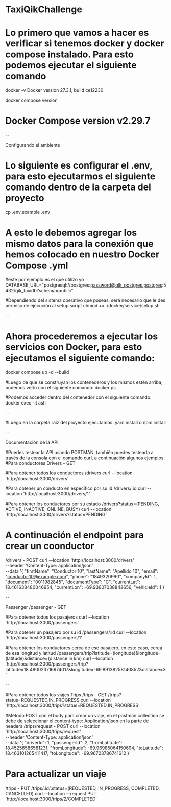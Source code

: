 # TaxiQikChallenge

# Lo primero que vamos a hacer es verificar si tenemos docker y docker compose instalado. Para esto podemos ejecutar el siguiente comando
docker -v
Docker version 27.3.1, build ce12230

docker compose version
# Docker Compose version v2.29.7

--

Configurando el ambiente
# Lo siguiente es configurar el .env, para esto ejecutarmos el siguiente comando dentro de la carpeta del proyecto
cp .env.example .env

# A esto le debemos agregar los mismo datos para la conexión que hemos colocado en nuestro Docker Compose .yml
#este por ejemplo es el que utilizo yo DATABASE_URL="postgresql://postgres:password@qik_postgres.postgres:5432/qik_taxidb?schema=public"

#Dependiendo del sistema operativo que poseas, será necesario que le des permiso de ejecución al setup script
chmod +x ./docker/service/setup.sh

--

# Ahora procederemos a ejecutar los servicios con Docker, para esto ejecutamos el siguiente comando:
docker compose up -d --build

#Luego de que se construyan los contenederos y los mismos estén arriba, podemos verlo con el siguiente comando:
docker ps

#Podemos acceder dentro del contenedor con el siguiente comando:
docker exec -it <Nombre del Contenedor> ash

--

#Luego en la carpeta raíz del proyecto ejecutamos:
yarn install o npm install

--


Documentación de la API

#Puedes testear la API usando POSTMAN, también puedes testearla a través de la consola con el comando curl, a continuación algunos ejemplos:
#Para conductores
Drivers - GET 

#Para obtener todos los conductores
/drivers
curl --location 'http://localhost:3000/drivers'

#Para obtener un conducto en específico por su id
/drivers/:id
curl --location 'http://localhost:3000/drivers/1'

#Para obtener los conductores por su estado
/drivers?status=(PENDING, ACTIVE, INACTIVE, ONLINE, BUSY)
curl --location 'http://localhost:3000/drivers?status=PENDING'


# A continuación el endpoint para crear un coonductor
/drivers - POST
curl --location 'http://localhost:3000/drivers' \
--header 'Content-Type: application/json' \
--data '{
      "firstName": "Conductor 10",
      "lastName": "Apellido 10",
      "email": "conductor10@example.com",
      "phone": "1849320990",
      "companyId": 1,
      "document": "0011982845",
      "documentType": "C",
      "currentLat": 18.461638480046954, 
      "currentLon": -69.93607038842656,
      "vehicleId": 1
}'

--

Passenger
/passenger - GET

#Para obtener todos los pasajeros
curl --location 'http://localhost:3000/passengers'

#Para obtener un pasajero por su id
/passengers/:id
curl --location 'http://localhost:3000/passengers/1'

#Para obtener los conductores cerca de ese pasajero, en este caso, cerca de esa longitud y latitud
/passengers/trip?latitude=(longitude)&longitude=(latitude)&distance=(distance in km)
curl --location 'http://localhost:3000/passengers/trip?latitude=18.480023716974017&longitude=-69.89138258140852&distance=3'

--

#Para obtener todos los viajes
Trips
/trips - GET
/trips?status=REQUESTED,IN_PROGRESS
curl --location 'http://localhost:3000/trips?status=REQUESTED,IN_PROGRESS'

#Método POST con el body para crear un viaje, en el postman collection se debe de seleccionar el content-type: Application/json en la parte de headers
/trips/request - POST
curl --location 'http://localhost:3000/trips/request' \
--header 'Content-Type: application/json' \
--data '{
    "driverId": 1,
    "passengerId": 2,
    "fromLatitude": 18.45256586581231,
    "fromLongitude": -69.96985064150694,
    "toLatitude": 18.463101265411417,
    "toLongitude": -69.96723786741612
}'

# Para actualizar un viaje
/trips - PUT
/trips/:id/:status=(REQUESTED, IN_PROGRESS, COMPLETED, CANCELLED)
curl --location --request PUT 'http://localhost:3000/trips/2/COMPLETED'

